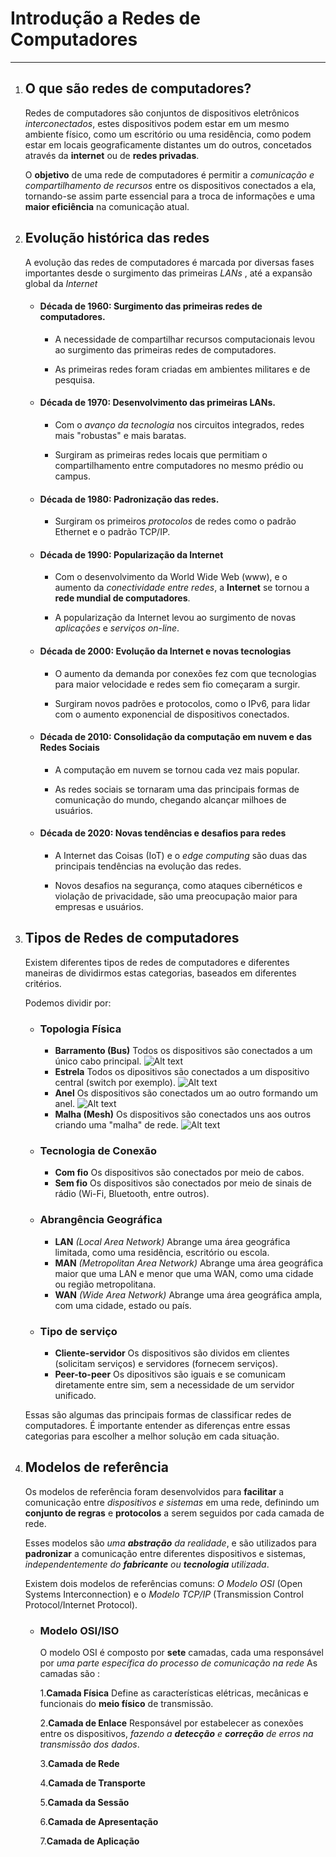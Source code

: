 # Introdução a Redes de Computadores
***

1. ## **O que são redes de computadores?**

    Redes de computadores são conjuntos de dispositivos eletrônicos *interconectados*, estes dispositivos podem estar em um mesmo ambiente físico, como um escritório ou uma residência, como podem estar em locais geograficamente distantes um do outros, concetados através da **internet** ou de **redes privadas**.   

    O **objetivo** de uma rede de computadores é permitir a *comunicação e compartilhamento de recursos* entre os dispositivos conectados a ela, tornando-se assim parte essencial para a troca de informações e uma **maior eficiência** na comunicação atual.

2. ## **Evolução histórica das redes**

    A evolução das redes de computadores é marcada por diversas fases importantes desde o surgimento das primeiras *LANs* , até a expansão global da *Internet*

    - #### Década de 1960: Surgimento das primeiras redes de computadores.

        - A necessidade de compartilhar recursos computacionais levou ao surgimento das primeiras redes de computadores.

        - As primeiras redes foram criadas em ambientes militares e de pesquisa.

    - #### Década de 1970: Desenvolvimento das primeiras LANs.

        - Com o *avanço da tecnologia* nos circuitos integrados, redes mais "robustas" e mais baratas.  

        - Surgiram as primeiras redes locais que permitiam o compartilhamento entre computadores no mesmo prédio ou campus.  


    - #### Década de 1980: Padronização das redes.

        - Surgiram os primeiros *protocolos*  de redes como o padrão Ethernet e o padrão TCP/IP.

    - #### Década de 1990: Popularização da Internet

        - Com o desenvolvimento da World Wide Web (www), e o aumento da *conectividade entre redes*, a **Internet** se tornou a **rede mundial de computadores**.

        - A popularização da Internet levou ao surgimento de novas *aplicações* e *serviços on-line*.


    - #### Década de 2000: Evolução da Internet e novas tecnologias

        - O aumento da demanda por conexões fez com que tecnologias para maior velocidade e redes sem fio começaram a surgir.

        - Surgiram novos padrões e protocolos, como o IPv6, para lidar com o aumento exponencial de dispositivos conectados.

    - #### Década de 2010: Consolidação da computação em nuvem e das Redes Sociais

        - A computação em nuvem se tornou cada vez mais popular.

        - As redes sociais se tornaram uma das principais formas de comunicação do mundo, chegando alcançar milhoes de usuários.

    - #### Década de 2020: Novas tendências e desafios para redes

        - A Internet das Coisas (IoT) e o *edge computing* são duas das principais tendências na evolução das redes.

        - Novos desafios na segurança, como ataques cibernéticos e violação de privacidade, são uma preocupação maior para empresas e usuários.

3. ## **Tipos de Redes de computadores**

    Existem diferentes tipos de redes de computadores e diferentes maneiras de dividirmos estas categorias, baseados em diferentes critérios.

    Podemos dividir por:


    - ### Topologia Física
        - **Barramento (Bus)**
            Todos os dispositivos são conectados a um único cabo principal.
            ![Alt text](http://www.bosontreinamentos.com.br/wp-content/uploads/2016/06/topologia-barramento-bus-768x457.png)
        - **Estrela**
            Todos os dipositivos são conectados a um dispositivo central (switch por exemplo).
            ![Alt text](http://www.bosontreinamentos.com.br/wp-content/uploads/2016/06/topologia-estrela-star-768x570.png)
        - **Anel** 
            Os dispositivos são conectados um ao outro formando um anel.
            ![Alt text](http://www.bosontreinamentos.com.br/wp-content/uploads/2016/06/topologia-anel-token-ring.png)
        - **Malha (Mesh)**
            Os dispositivos são conectados uns aos outros criando uma "malha" de rede.
            ![Alt text](http://www.bosontreinamentos.com.br/wp-content/uploads/2016/06/topologia-malha-mesh.png)
    
    - ### Tecnologia de Conexão
        - **Com fio**
            Os dispositivos são conectados por meio de cabos.
        - **Sem fio**
            Os dispositivos são conectados por meio de sinais de rádio (Wi-Fi, Bluetooth, entre outros).

    - ### Abrangência Geográfica
        - **LAN** *(Local Area Network)*
            Abrange uma área geográfica limitada, como uma residência, escritório ou escola.
        - **MAN** *(Metropolitan Area Network)*
            Abrange uma área geográfica maior que uma LAN e menor que uma WAN, como uma cidade ou região metropolitana.
        - **WAN** *(Wide Area Network)* 
            Abrange uma área geográfica ampla, com uma cidade, estado ou país.
    
    - ### Tipo de serviço
        - **Cliente-servidor**
            Os dispositivos são dividos em clientes (solicitam serviços) e servidores (fornecem serviços).
        - **Peer-to-peer**
            Os dipositivos são iguais e se comunicam diretamente entre sim, sem a necessidade de um servidor unificado.

    Essas são algumas das principais formas de classificar redes de computadores. É importante entender as diferenças entre essas categorias para escolher a melhor solução em cada situação.

4. ## **Modelos de referência**       
    Os modelos de referência foram desenvolvidos para **facilitar** a comunicação entre *dispositivos e sistemas* em uma rede, definindo um **conjunto de regras** e **protocolos** a serem seguidos por cada camada de rede.

    Esses modelos são *uma **abstração** da realidade*, e são utilizados para **padronizar** a comunicação entre diferentes dispositivos e sistemas, *independentemente do **fabricante** ou **tecnologia** utilizada*.

    Existem dois modelos de referências comuns: *O Modelo OSI* (Open Systems Interconnection) e o *Modelo TCP/IP* (Transmission Control Protocol/Internet Protocol).

    - ### Modelo OSI/ISO
        O modelo OSI é composto por **sete** camadas, cada uma responsável por *uma parte específica do processo de comunicação na rede*
        As camadas são :

        1.**Camada Física**
        Define as características elétricas, mecânicas e funcionais do **meio físico** de transmissão.

        2.**Camada de Enlace**
        Responsável por estabelecer as conexões entre os dispositivos, *fazendo a **detecção** e **correção** de erros na transmissão dos dados*.

        3.**Camada de Rede**

        4.**Camada de Transporte**
        
        5.**Camada da Sessão** 
        
        6.**Camada de Apresentação**
        
        7.**Camada de Aplicação**